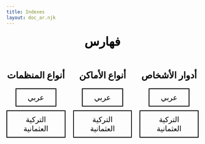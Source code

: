 ```yaml
---
title: Indexes
layout: doc_ar.njk
---
```

<style>
  /* Center the "فهارس" text */
  h1 {
    text-align: center;
    color: black;
    font-size: 2rem;
    margin-top: 20px;
  }

  .explore-buttons {
    display: grid;
    grid-template-columns: repeat(3, 1fr);
    gap: 20px;
    margin-top: 20px;
    justify-content: center; /* Center the buttons horizontally */
    align-items: center; /* Center the buttons vertically */
    text-align: center; /* Center the text inside the buttons */
  }

  .column {
    display: flex;
    flex-direction: column;
    justify-content: flex-start;
    align-items: center;
  }

  h2 {
    font-size: 1.5rem;
    color: black; /* Change the header text color to black */
    margin-bottom: 15px;
  }

  .index-button {
    background-color: transparent;
    border: 2px solid black; /* Change the button border to black */
    color: black; /* Change the button text color to black */
    font-size: 1.2rem;
    padding: 10px 30px;
    margin: 5px 0;
    cursor: pointer;
    transition: background-color 0.5s ease, color 0.5s ease;
    text-decoration: none; /* Remove underline from links */
  }

  .index-button:hover {
    background-color: #507f93;
    color: white;
  }
</style>

<h1>فهارس</h1>

<div class="explore-buttons">
  <div class="column">
    <h2>أنواع المنظمات</h2>
    <a href="/ar/indexes/orgTypesAr.html" class="index-button">عربي</a>
    <a href="/ar/indexes/orgTypesOta.html" class="index-button">التركية العثمانية</a>
  </div>

  <div class="column">
    <h2>أنواع الأماكن</h2>
    <a href="/ar/indexes/placeTypesAr.html" class="index-button">عربي</a>
    <a href="/ar/indexes/placeTypesOta.html" class="index-button">التركية العثمانية</a>
  </div>

  <div class="column">
    <h2>أدوار الأشخاص</h2>
    <a href="/ar/indexes/rolesAr.html" class="index-button">عربي</a>
    <a href="/ar/indexes/rolesOta.html" class="index-button">التركية العثمانية</a>
  </div>
</div>
